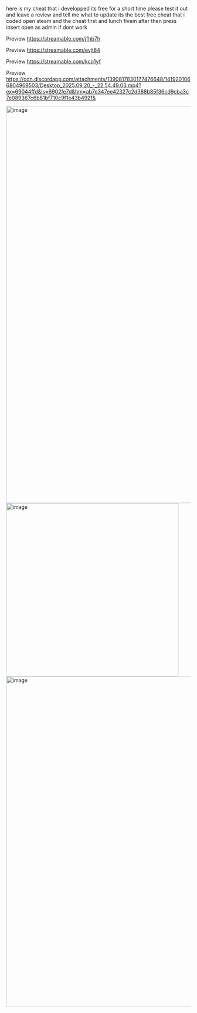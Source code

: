 here is my cheat that i developped its free for a short time please test it out and leave a review and tell me what to update its the best free cheat that i coded
open steam and the cheat first and lunch fivem after then press insert open as admin if dont work

Preview https://streamable.com/jfhb7h

Preview https://streamable.com/evjt84

Preview https://streamable.com/kcq1yf 

Preview https://cdn.discordapp.com/attachments/1390817830177476648/1419201066804969503/Desktop_2025.09.20_-_22.54.49.03.mp4?ex=69044ffd&is=6902fe7d&hm=ab7e347ee42327c2d388b85f36cd9cba3c7e089367c6b81bf710c9f1e43b492f&

<img width="1920" height="1080" alt="image" src="https://github.com/user-attachments/assets/2bf1c7d0-28ca-4f62-9aaf-1cf86ac16c69" />

<img width="470" height="471" alt="image" src="https://github.com/user-attachments/assets/9ca09b8f-f15d-4b3b-8523-c73bf0a55110" />

<img width="1599" height="899" alt="image" src="https://github.com/user-attachments/assets/979ab87b-12c2-4293-a2cc-bd88fdb8b457" />

